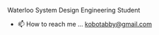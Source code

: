 Waterloo System Design Engineering Student
- 📫 How to reach me ... kobotabby@gmail.com

<!---
kobotabby/kobotabby is a ✨ special ✨ repository because its `README.md` (this file) appears on your GitHub profile.
You can click the Preview link to take a look at your changes.
--->
